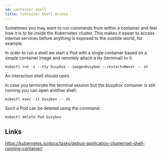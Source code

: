 ```yaml
---
id: container-shell
title: Container Shell Access
---
```


Sometimes you may want to run commands from within a container and feel how it is to be inside the Kubernetes cluster. This makes it easier to access internal services before anything is exposed to the oustide world, for example.

In order to run a shell we start a Pod with a single container based on a simple container image and remotely attach a tty (terminal) to it:

    kubectl run -i --tty busybox --image=busybox --restart=Never -- sh

An interaction shell should open.

In case you terminate the terminal session but the *busybox* container is still running you can open another shell:

    kubectl exec -it busybox -- sh

Such a Pod can be deleted using the command:

    kubectl delete Pod busybox

## Links

https://kubernetes.io/docs/tasks/debug-application-cluster/get-shell-running-container/
